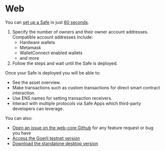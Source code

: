 # Web

You can [set up a Safe](https://safe.global/) in just [60 seconds](https://twitter.com/econoar/status/1194731123340763136?s=20).&#x20;

1. Specify the number of owners and their owner account addresses. Compatible account addresses include:
   * Hardware wallets
   * Metamask
   * WalletConnect enabled wallets
   * and more
2. Follow the steps and wait until the Safe is deployed.

Once your Safe is deployed you will be able to:

* See the asset overview.
* Make transactions such as custom transactions for direct smart contract interaction.
* Use ENS names for setting transaction receivers.
* Interact with multiple protocols via Safe Apps which third-party developers can leverage.

You can also:

* [Open an issue on the web-core Github](https://github.com/safe-global/web-core) for any feature request or bug you have
* [Access the Goerli testnet version](https://app.safe.global/welcome)
* [Download the standalone desktop version](https://github.com/safe-global/safe-react/releases)

